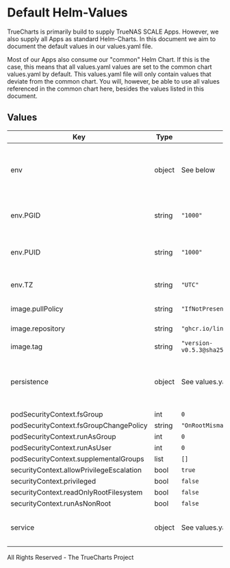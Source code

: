 # Default Helm-Values

TrueCharts is primarily build to supply TrueNAS SCALE Apps.
However, we also supply all Apps as standard Helm-Charts. In this document we aim to document the default values in our values.yaml file.

Most of our Apps also consume our "common" Helm Chart.
If this is the case, this means that all values.yaml values are set to the common chart values.yaml by default. This values.yaml file will only contain values that deviate from the common chart.
You will, however, be able to use all values referenced in the common chart here, besides the values listed in this document.

## Values

| Key | Type | Default | Description |
|-----|------|---------|-------------|
| env | object | See below | environment variables. See [image docs](https://docs.linuxserver.io/images/docker-mylar3#environment-variables-e) for more details. |
| env.PGID | string | `"1000"` | Specify the group ID the application will run as |
| env.PUID | string | `"1000"` | Specify the user ID the application will run as |
| env.TZ | string | `"UTC"` | Set the container timezone |
| image.pullPolicy | string | `"IfNotPresent"` | image pull policy |
| image.repository | string | `"ghcr.io/linuxserver/mylar3"` | image repository |
| image.tag | string | `"version-v0.5.3@sha256:b96f0e97ab3f4bf4e4320670aa932d0f7df39d1ddce0bbf62808bd509209d78f"` | image tag |
| persistence | object | See values.yaml | Configure persistence settings for the chart under this key. |
| podSecurityContext.fsGroup | int | `0` |  |
| podSecurityContext.fsGroupChangePolicy | string | `"OnRootMismatch"` |  |
| podSecurityContext.runAsGroup | int | `0` |  |
| podSecurityContext.runAsUser | int | `0` |  |
| podSecurityContext.supplementalGroups | list | `[]` |  |
| securityContext.allowPrivilegeEscalation | bool | `true` |  |
| securityContext.privileged | bool | `false` |  |
| securityContext.readOnlyRootFilesystem | bool | `false` |  |
| securityContext.runAsNonRoot | bool | `false` |  |
| service | object | See values.yaml | Configures service settings for the chart. |

All Rights Reserved - The TrueCharts Project
